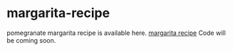 # margarita-recipe
pomegranate margarita recipe is available here. <a href="https://metavideos.com/video/66606018/pomegranate-margarita">margarita recipe</a>
Code will be coming soon.
